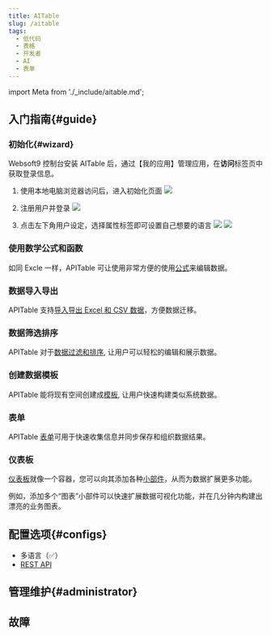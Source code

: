 ```yaml
---
title: AITable
slug: /aitable
tags:
  - 低代码
  - 表格
  - 开发者
  - AI
  - 表单
---
```


import Meta from './_include/aitable.md';

<Meta name="meta" />

## 入门指南{#guide}

### 初始化{#wizard}

Websoft9 控制台安装 AITable 后，通过【我的应用】管理应用，在**访问**标签页中获取登录信息。  

1. 使用本地电脑浏览器访问后，进入初始化页面
   ![](https://libs.websoft9.com/Websoft9/DocsPicture/en/apitable/apitable-init-websoft9.png)

2. 注册用户并登录
   ![](https://libs.websoft9.com/Websoft9/DocsPicture/en/apitable/apitable-main-websoft9.png)

3. 点击左下角用户设定，选择属性标签即可设置自己想要的语言
   ![](https://libs.websoft9.com/Websoft9/DocsPicture/en/apitable/apitable-user-websoft9.png)
   ![](https://libs.websoft9.com/Websoft9/DocsPicture/en/apitable/apitable-preference-websoft9.png)

### 使用数学公式和函数

如同 Excle 一样，APITable  可让使用非常方便的使用[公式](https://help.apitable.com/docs/guide/tutorial-getting-started-with-formulas)来编辑数据。

### 数据导入导出

APITable 支持[导入导出 Excel 和 CSV 数据](https://help.apitable.com/docs/guide/manual-import-export)，方便数据迁移。

### 数据筛选排序

APITable 对于[数据过滤和排序](https://help.apitable.com/docs/guide/custom-view), 让用户可以轻松的编辑和展示数据。

### 创建数据模板

APITable 能将现有空间创建成[模板](https://help.apitable.com/docs/guide/faq-how-create-template), 让用户快速构建类似系统数据。

### 表单

APITable [表单](https://help.apitable.com/docs/guide/magic-form)可用于快速收集信息并同步保存和组织数据结果。

### 仪表板

[仪表板](https://help.apitable.com/docs/guide/intro-dashboard/)就像一个容器，您可以向其添加各种[小部件](https://help.apitable.com/docs/guide/intro-widget)，从而为数据扩展更多功能。  

例如，添加多个“图表”小部件可以快速扩展数据可视化功能，并在几分钟内构建出漂亮的业务图表。

## 配置选项{#configs}

- 多语言（✅）
- [REST API](https://developers.apitable.com/api/reference/)

## 管理维护{#administrator}

## 故障